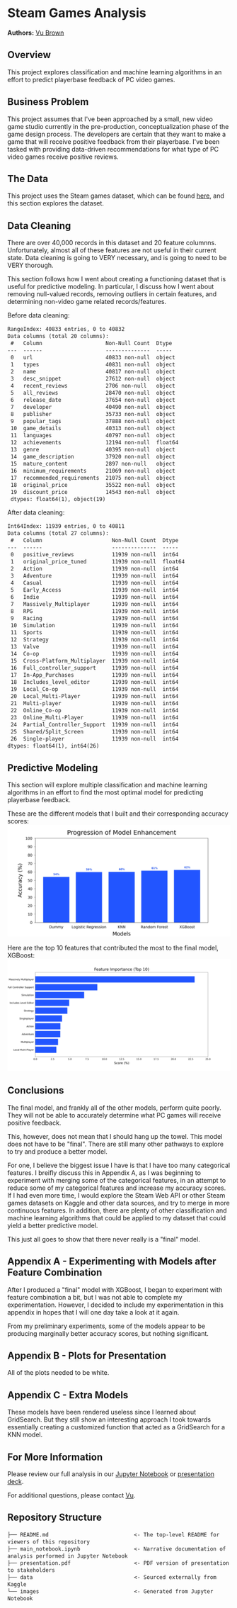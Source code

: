 
# Steam Games Analysis
**Authors:** [Vu Brown](https://www.linkedin.com/in/austin-brown-b5211384/)

## Overview
This project explores classification and machine learning algorithms in an effort to predict playerbase feedback of PC video games.

## Business Problem
This project assumes that I've been approached by a small, new video game studio currently in the pre-production, conceptualization phase of the game design process. The developers are certain that they want to make a game that will receive positive feedback from their playerbase. I've been tasked with providing data-driven recommendations for what type of PC video games receive positive reviews.

## The Data
This project uses the Steam games dataset, which can be found [here](https://www.kaggle.com/trolukovich/steam-games-complete-dataset), and this section explores the dataset.

## Data Cleaning
There are over 40,000 records in this dataset and 20 feature columnns. Unfortunately, almost all of these features are not useful in their current state. Data cleaning is going to VERY necessary, and is going to need to be VERY thorough.

This section follows how I went about creating a functioning dataset that is useful for predictive modeling. In particular, I discuss how I went about removing null-valued records, removing outliers in certain features, and determining non-video game related records/features.

Before data cleaning:
```
RangeIndex: 40833 entries, 0 to 40832
Data columns (total 20 columns):
 #   Column                    Non-Null Count  Dtype  
---  ------                    --------------  -----  
 0   url                       40833 non-null  object 
 1   types                     40831 non-null  object 
 2   name                      40817 non-null  object 
 3   desc_snippet              27612 non-null  object 
 4   recent_reviews            2706 non-null   object 
 5   all_reviews               28470 non-null  object 
 6   release_date              37654 non-null  object 
 7   developer                 40490 non-null  object 
 8   publisher                 35733 non-null  object 
 9   popular_tags              37888 non-null  object 
 10  game_details              40313 non-null  object 
 11  languages                 40797 non-null  object 
 12  achievements              12194 non-null  float64
 13  genre                     40395 non-null  object 
 14  game_description          37920 non-null  object 
 15  mature_content            2897 non-null   object 
 16  minimum_requirements      21069 non-null  object 
 17  recommended_requirements  21075 non-null  object 
 18  original_price            35522 non-null  object 
 19  discount_price            14543 non-null  object
 dtypes: float64(1), object(19)
```
    
After data cleaning:
```
Int64Index: 11939 entries, 0 to 40811
Data columns (total 27 columns):
 #   Column                      Non-Null Count  Dtype  
---  ------                      --------------  -----  
 0   positive_reviews            11939 non-null  int64  
 1   original_price_tuned        11939 non-null  float64
 2   Action                      11939 non-null  int64  
 3   Adventure                   11939 non-null  int64  
 4   Casual                      11939 non-null  int64  
 5   Early_Access                11939 non-null  int64  
 6   Indie                       11939 non-null  int64  
 7   Massively_Multiplayer       11939 non-null  int64  
 8   RPG                         11939 non-null  int64  
 9   Racing                      11939 non-null  int64  
 10  Simulation                  11939 non-null  int64  
 11  Sports                      11939 non-null  int64  
 12  Strategy                    11939 non-null  int64  
 13  Valve                       11939 non-null  int64  
 14  Co-op                       11939 non-null  int64  
 15  Cross-Platform_Multiplayer  11939 non-null  int64  
 16  Full_controller_support     11939 non-null  int64  
 17  In-App_Purchases            11939 non-null  int64  
 18  Includes_level_editor       11939 non-null  int64  
 19  Local_Co-op                 11939 non-null  int64  
 20  Local_Multi-Player          11939 non-null  int64  
 21  Multi-player                11939 non-null  int64  
 22  Online_Co-op                11939 non-null  int64  
 23  Online_Multi-Player         11939 non-null  int64  
 24  Partial_Controller_Support  11939 non-null  int64  
 25  Shared/Split_Screen         11939 non-null  int64  
 26  Single-player               11939 non-null  int64  
dtypes: float64(1), int64(26)
```

## Predictive Modeling
This section will explore multiple classification and machine learning algorithms in an effort to find the most optimal model for predicting playerbase feedback.

These are the different models that I built and their corresponding accuracy scores:
![model_progression](./images/model_progression.jpg)

Here are the top 10 features that contributed the most to the final model, XGBoost: 
![feature_importance](./images/feature_importance.jpg)

## Conclusions
The final model, and frankly all of the other models, perform quite poorly. They will not be able to accurately determine what PC games will receive positive feedback.

This, however, does not mean that I should hang up the towel. This model does not have to be "final". There are still many other pathways to explore to try and produce a better model.

For one, I believe the biggest issue I have is that I have too many categorical features. I breifly discuss this in Appendix A, as I was beginning to experiment with merging some of the categorical features, in an attempt to reduce some of my categorical features and increase my accuracy scores. If I had even more time, I would explore the Steam Web API or other Steam games datasets on Kaggle and other data sources, and try to merge in more continuous features. In addition, there are plenty of other classification and machine learning algorithms that could be applied to my dataset that could yield a better predictive model.

This just all goes to show that there never really is a "final" model.

## Appendix A - Experimenting with Models after Feature Combination
After I produced a "final" model with XGBoost, I began to experiment with feature combination a bit, but I was not able to complete my experimentation. However, I decided to include my experimentation in this appendix in hopes that I will one day take a look at it again.

From my preliminary experiments, some of the models appear to be producing marginally better accuracy scores, but nothing significant.

## Appendix B - Plots for Presentation
All of the plots needed to be white.

## Appendix C - Extra Models
These models have been rendered useless since I learned about GridSearch. But they still show an interesting approach I took towards essentially creating a customized function that acted as a GridSearch for a KNN model.

## For More Information
Please review our full analysis in our [Jupyter Notebook](./main_notebook.ipynb) or [presentation deck](./presentation.pdf).

For additional questions, please contact [Vu](mailto:avbrown313@gmail.com).

## Repository Structure
```
├── README.md                           <- The top-level README for viewers of this repository
├── main_notebook.ipynb                 <- Narrative documentation of analysis performed in Jupyter Notebook
├── presentation.pdf                    <- PDF version of presentation to stakeholders
├── data                                <- Sourced externally from Kaggle
└── images                              <- Generated from Jupyter Notebook

```
